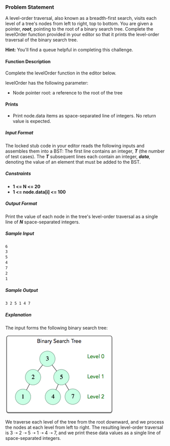 ### Problem Statement

A level-order traversal, also known as a breadth-first search, visits each level of a tree's nodes from left to right, top to bottom. You are given a pointer, ***root***, pointing to the root of a binary search tree. Complete the levelOrder function provided in your editor so that it prints the level-order traversal of the binary search tree.

**Hint:** You'll find a queue helpful in completing this challenge.

#### Function Description

Complete the levelOrder function in the editor below.

levelOrder has the following parameter:
- Node pointer root: a reference to the root of the tree

#### Prints
- Print node.data items as space-separated line of integers. No return value is expected.

##### Input Format

The locked stub code in your editor reads the following inputs and assembles them into a BST:
The first line contains an integer, ***T*** (the number of test cases).
The ***T*** subsequent lines each contain an integer, ***data***, denoting the value of an element that must be added to the BST.

##### Constraints

* **1 <= N <= 20**
* **1 <= node.data[i] <= 100**

##### Output Format

Print the  value of each node in the tree's level-order traversal as a single line of ***N*** space-separated integers.

##### Sample Input
```bash
6
3
5
4
7
2
1
```

##### Sample Output
```bash
3 2 5 1 4 7 
```

##### Explanation

The input forms the following binary search tree:

![image.png](./explanation.png)

We traverse each level of the tree from the root downward, and we process the nodes at each level from left to right. The resulting level-order traversal is 3 ➝ 2 ➝ 5 ➝ 1 ➝ 4 ➝ 7, and we print these data values as a single line of space-separated integers.